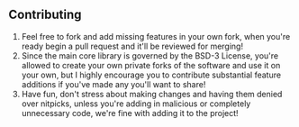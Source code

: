 ## Contributing
1) Feel free to fork and add missing features in your own fork, when you're ready begin a pull request and it'll be reviewed for merging!
2) Since the main core library is governed by the BSD-3 License, you're allowed to create your own private forks of the software and use it on your own, but I highly encourage you to contribute substantial feature additions if you've made any you'll want to share!
3) Have fun, don't stress about making changes and having them denied over nitpicks, unless you're adding in malicious or completely unnecessary code, we're fine with adding it to the project! 
